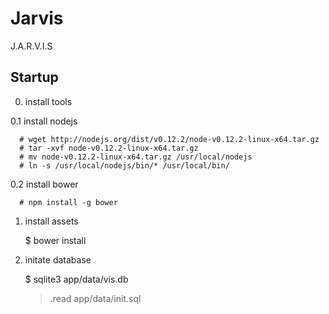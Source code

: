 # Jarvis

J.A.R.V.I.S

## Startup

0. install tools

  0.1 install nodejs

      # wget http://nodejs.org/dist/v0.12.2/node-v0.12.2-linux-x64.tar.gz
      # tar -xvf node-v0.12.2-linux-x64.tar.gz
      # mv node-v0.12.2-linux-x64.tar.gz /usr/local/nodejs
      # ln -s /usr/local/nodejs/bin/* /usr/local/bin/

  0.2 install bower

      # npm install -g bower
      
1. install assets

    $ bower install

2. initate database

    $ sqlite3 app/data/vis.db
    > .read app/data/init.sql

